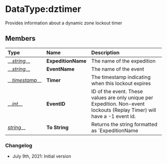 # DataType:dztimer

Provides information about a dynamic zone lockout timer

## Members

| Type | Name | Description |
| :--- | :--- | :--- |
| \_\_[_string_](datatype-string.md)\_\_ | **ExpeditionName** | The name of the expedition |
| \_\_[_string_](datatype-string.md)\_\_ | **EventName** | The name of the event |
| \_\_[_timestamp_](datatype-timestamp.md)\_\_ | **Timer** | The timestamp indicating when this lockout expires |
| \_\_[_int_](datatype-int.md)\_\_ | **EventID** | ID of the event. These values are only unique per Expedition. Non-event lockouts (Replay Timer) will have a -1 event id. |
| [_string_](datatype-string.md)\_\_ | **To String** | Returns the string formatted as `ExpeditionName|EventName` |

### Changelog

* July 9th, 2021: Initial version



